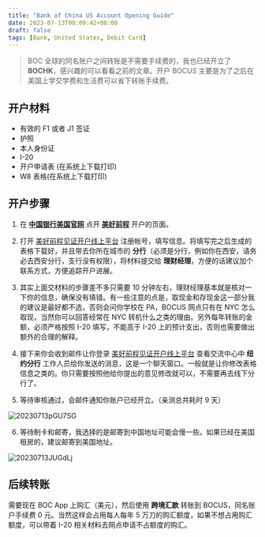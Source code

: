 ```yaml
---
title: "Bank of China US Account Opening Guide"
date: 2023-07-13T00:09:42+08:00
draft: false
tags: [Bank, United States, Debit Card]
---
```


> BOC 全球的同名账户之间转账是不需要手续费的，我也已经开立了 **BOCHK**，感兴趣的可以看看之前的文章。开户 BOCUS 主要是为了之后在美国上学交学费和生活费可以省下转账手续费。

## 开户材料
- 有效的 F1 或者 J1 签证
- 护照
- 本人身份证
- I-20
- 开户申请表 (在系统上下载打印)
- W8 表格(在系统上下载打印)

## 开户步骤
1. 在 [**中国银行美国官网**](https://www.bocusa.com/) 点开 [**美好前程**](https://www.bocusa.com/zh-hans/personal-banking/deposits/overseas-student-account) 开户的页面。

2. 打开 [美好前程见证开户线上平台](https://ebanking.bocusa.com/overseastudents) 注册帐号，填写信息。将填写完之后生成的表格下载好，并且带去你所在城市的 **分行**（必须是分行，例如你在西安，请务必去西安分行，支行没有权限），将材料提交给 **理财经理**，方便的话建议加个联系方式，方便追踪开户进展。

3. 其实上面交材料的步骤差不多只需要 10 分钟左右，理财经理基本就是核对一下你的信息，确保没有填错。有一些注意的点是，取现金和存现金这一部分我的建议是最好都不选，否则会问你学校在 PA，BOCUS 网点只有在 NYC 怎么取现，当然你可以回答经常在 NYC 转机什么之类的理由。另外每年转账的金额，必须严格按照 I-20 填写，不能高于 I-20 上的预计支出，否则也需要做出额外的合理的解释。

4. 接下来你会收到邮件让你登录 [美好前程见证开户线上平台](https://ebanking.bocusa.com/overseastudents) 查看交流中心中 **纽约分行** 工作人员给你发送的消息，这是一个聊天窗口。一般就是让你修改表格信息之类的。你只需要按照他给你提出的意见修改就可以，不需要再去线下分行了。

5. 等待审核通过，会邮件通知你账户已经开立。（亲测总共耗时 9 天）

![20230713pGU7SG](https://static.nisekoo.com/blog/20230713pGU7SG.png)

6. 等待制卡和邮寄，我选择的是邮寄到中国地址可能会慢一些。如果已经在美国租房的，建议邮寄到美国地址。

![20230713JUGdLj](https://static.nisekoo.com/blog/20230713JUGdLj.png)

## 后续转账
需要现在 BOC App 上购汇（美元），然后使用 **跨境汇款** 转账到 BOCUS，同名账户手续费 0 元。当然这样会占用每人每年 5 万刀的购汇额度，如果不想占用购汇额度，可以带着 I-20 相关材料去网点申请不占额度的购汇。